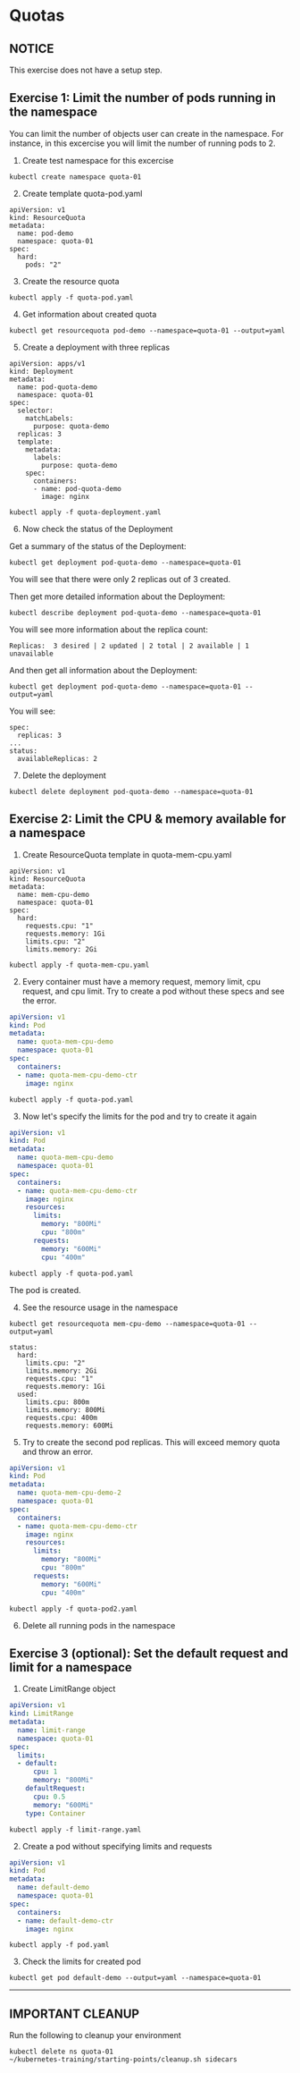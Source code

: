 # Quotas

## **NOTICE**
This exercise does not have a setup step.

## Exercise 1: Limit the number of pods running in the namespace

You can limit the number of objects user can create in the namespace. For instance, in this excercise you will limit the number of running pods to 2.

1. Create test namespace for this excercise

```
kubectl create namespace quota-01
```

2. Create template quota-pod.yaml

```
apiVersion: v1
kind: ResourceQuota
metadata:
  name: pod-demo
  namespace: quota-01
spec:
  hard:
    pods: "2"
```

3. Create the resource quota

```
kubectl apply -f quota-pod.yaml
```

4. Get information about created quota

```
kubectl get resourcequota pod-demo --namespace=quota-01 --output=yaml
```

5. Create a deployment with three replicas

```
apiVersion: apps/v1
kind: Deployment
metadata:
  name: pod-quota-demo
  namespace: quota-01
spec:
  selector:
    matchLabels:
      purpose: quota-demo
  replicas: 3
  template:
    metadata:
      labels:
        purpose: quota-demo
    spec:
      containers:
      - name: pod-quota-demo
        image: nginx
```

```
kubectl apply -f quota-deployment.yaml
```

6. Now check the status of the Deployment

Get a summary of the status of the Deployment:
```
kubectl get deployment pod-quota-demo --namespace=quota-01
```

You will see that there were only 2 replicas out of 3 created.

Then get more detailed information about the Deployment:

```
kubectl describe deployment pod-quota-demo --namespace=quota-01
```

You will see more information about the replica count:

```
Replicas:  3 desired | 2 updated | 2 total | 2 available | 1 unavailable
```

And then get all information about the Deployment:
```
kubectl get deployment pod-quota-demo --namespace=quota-01 --output=yaml
```

You will see:

```
spec:
  replicas: 3
...
status:
  availableReplicas: 2
```

7. Delete the deployment

```
kubectl delete deployment pod-quota-demo --namespace=quota-01
```

## Exercise 2: Limit the CPU & memory available for a namespace

1. Create ResourceQuota template in quota-mem-cpu.yaml

```
apiVersion: v1
kind: ResourceQuota
metadata:
  name: mem-cpu-demo
  namespace: quota-01
spec:
  hard:
    requests.cpu: "1"
    requests.memory: 1Gi
    limits.cpu: "2"
    limits.memory: 2Gi
```

```
kubectl apply -f quota-mem-cpu.yaml
```
2. Every container must have a memory request, memory limit, cpu request, and cpu limit. Try to create a pod without these specs and see the error.

```file=quota-pod.yaml
apiVersion: v1
kind: Pod
metadata:
  name: quota-mem-cpu-demo
  namespace: quota-01
spec:
  containers:
  - name: quota-mem-cpu-demo-ctr
    image: nginx
```

```
kubectl apply -f quota-pod.yaml
```

3. Now let's specify the limits for the pod and try to create it again

```file=quota-pod.yaml
apiVersion: v1
kind: Pod
metadata:
  name: quota-mem-cpu-demo
  namespace: quota-01
spec:
  containers:
  - name: quota-mem-cpu-demo-ctr
    image: nginx
    resources:
      limits:
        memory: "800Mi"
        cpu: "800m"
      requests:
        memory: "600Mi"
        cpu: "400m"
```

```
kubectl apply -f quota-pod.yaml
```

The pod is created.

4. See the resource usage in the namespace

```
kubectl get resourcequota mem-cpu-demo --namespace=quota-01 --output=yaml

status:
  hard:
    limits.cpu: "2"
    limits.memory: 2Gi
    requests.cpu: "1"
    requests.memory: 1Gi
  used:
    limits.cpu: 800m
    limits.memory: 800Mi
    requests.cpu: 400m
    requests.memory: 600Mi
```

5. Try to create the second pod replicas. This will exceed memory quota and throw an error.

```file=quota-pod2.yaml
apiVersion: v1
kind: Pod
metadata:
  name: quota-mem-cpu-demo-2
  namespace: quota-01
spec:
  containers:
  - name: quota-mem-cpu-demo-ctr
    image: nginx
    resources:
      limits:
        memory: "800Mi"
        cpu: "800m"
      requests:
        memory: "600Mi"
        cpu: "400m"
```

```
kubectl apply -f quota-pod2.yaml
```

6. Delete all running pods in the namespace

## Exercise 3 (optional): Set the default request and limit for a namespace

1. Create LimitRange object

```file=limit-range.yaml
apiVersion: v1
kind: LimitRange
metadata:
  name: limit-range
  namespace: quota-01
spec:
  limits:
  - default:
      cpu: 1
      memory: "800Mi"
    defaultRequest:
      cpu: 0.5
      memory: "600Mi"
    type: Container
```

```
kubectl apply -f limit-range.yaml
```

2. Create a pod without specifying limits and requests

```file=pod.yaml
apiVersion: v1
kind: Pod
metadata:
  name: default-demo
  namespace: quota-01
spec:
  containers:
  - name: default-demo-ctr
    image: nginx
```

```
kubectl apply -f pod.yaml
```

3. Check the limits for created pod

```
kubectl get pod default-demo --output=yaml --namespace=quota-01
```

---

## **IMPORTANT CLEANUP**
Run the following to cleanup your environment

```shell
kubectl delete ns quota-01
~/kubernetes-training/starting-points/cleanup.sh sidecars
```

